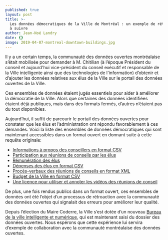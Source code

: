 ```yaml
---
published: true
layout: post
title: >-
  Les données démocratiques de la Ville de Montréal : un exemple de rétroaction
  à suivre
author: Jean-Noé Landry
date: {}
image: 2019-04-07-montreal-downtown-buildings.jpg
---
```


Il y a un certain temps, la communauté des données ouvertes montréalaise s’était mobilisée pour demander à M. Chitilian (à l’époque Président du conseil et aujourd'hui vice-président du conseil exécutif et responsable de la Ville intelligente ainsi que des technologies de l'information) d’obtenir et d’ajouter les données relatives aux élus de la Ville sur le portail des données ouvertes de la Ville. 
 
Ces ensembles de données étaient jugés essentiels pour aider à améliorer la démocratie de la Ville. Alors que certaines des données identifiées étaient déjà publiques, mais dans des formats fermés, d’autres n’étaient pas du tout disponibles.
 
Aujourd’hui, il suffit de parcourir le portail des données ouvertes pour constater que les élus et l’administration ont répondu favorablement à ces demandes. Voici la liste des ensembles de données démocratiques qui sont maintenant accessibles dans un format ouvert en donnant suite à cette requête originale:
 
- [Informations à propos des conseillers en format CSV](http://donnees.ville.montreal.qc.ca/dataset/listes-des-elus-de-la-ville-de-montreal)
- [Participation aux réunions de conseils par les élus](http://donnees.ville.montreal.qc.ca/dataset/presence-des-elus-au-conseil-municipal)
- [Rémunération des élus](http://donnees.ville.montreal.qc.ca/dataset/remuneration-elus)
- [Dépenses des élus en format CSV](http://donnees.ville.montreal.qc.ca/dataset/contrats-octroyes-par-les-fonctionnaires-ville-centrale)
- [Procès-verbaux des réunions de conseils en format XML](http://donnees.ville.montreal.qc.ca/dataset/proces-verbaux-conseil-d-arrondissement-ville-marie-2002-a-2014)
- [Budget de la Ville en format CSV](http://donnees.ville.montreal.qc.ca/dataset/budget)
- [Une licence pour utiliser et annoter les vidéos des réunions de conseil](http://donnees.ville.montreal.qc.ca/dataset/webdiffusion-seances-conseil-municipal-archives)
 
De plus, une fois rendus publics dans un format ouvert, ces ensembles de données ont été l’objet d’un processus de rétroaction avec la communauté des données ouvertes qui signalait des erreurs pour améliorer leur qualité.

Depuis l’élection du Maire Coderre, la Ville s’est dotée d’un nouveau [Bureau de la ville intelligente et numérique](http://villeintelligente.montreal.ca/), qui est maintenant saisi du dossier des données ouvertes.  Nous espérons que cette expérience lui servira d’exemple de collaboration avec la communauté montréalaise des données ouvertes.
